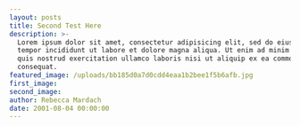 ```yaml
---
layout: posts
title: Second Test Here
description: >-
  Lorem ipsum dolor sit amet, consectetur adipisicing elit, sed do eiusmod
  tempor incididunt ut labore et dolore magna aliqua. Ut enim ad minim veniam,
  quis nostrud exercitation ullamco laboris nisi ut aliquip ex ea commodo
  consequat.
featured_image: /uploads/bb185d0a7d0cdd4eaa1b2bee1f5b6afb.jpg
first_image:
second_image:
author: Rebecca Mardach
date: 2001-08-04 00:00:00
---
```


